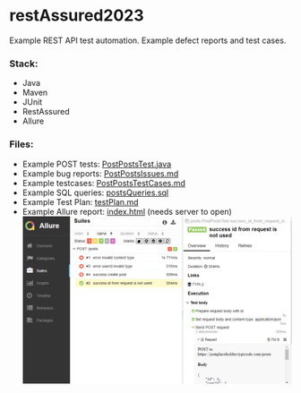 # restAssured2023

Example REST API test automation. Example defect reports and test cases.

### Stack:

- Java
- Maven
- JUnit
- RestAssured
- Allure

### Files:

- Example POST tests: [PostPostsTest.java](src/test/java/posts/PostPostsTest.java)
- Example bug reports: [PostPostsIssues.md](src/test/resources/bugs/PostPostsIssues.md)
- Example testcases: [PostPostsTestCases.md](src/test/resources/testCases/PostPostsTestCases.md)
- Example SQL queries: [postsQueries.sql](src/test/resources/sql/postsQueries.sql)
- Example Test Plan: [testPlan.md](src/test/resources/testPlan/testPlan.md)
- Example Allure report: [index.html](target/site/allure-maven-plugin/index.html) (needs server to open)
  ![allure](allure.png)